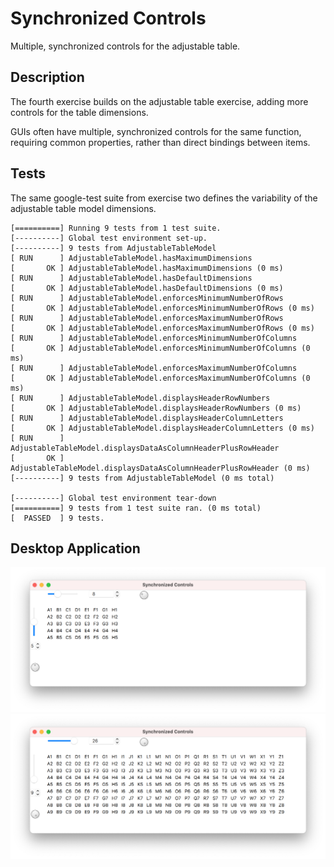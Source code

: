# Synchronized Controls

Multiple, synchronized controls for the adjustable table.


## Description

The fourth exercise builds on the adjustable table exercise, adding more controls for the table dimensions.

GUIs often have multiple, synchronized controls for the same function, requiring common properties, rather than direct bindings between items.


## Tests

The same google-test suite from exercise two defines the variability of the adjustable table model dimensions.

```
[==========] Running 9 tests from 1 test suite.
[----------] Global test environment set-up.
[----------] 9 tests from AdjustableTableModel
[ RUN      ] AdjustableTableModel.hasMaximumDimensions
[       OK ] AdjustableTableModel.hasMaximumDimensions (0 ms)
[ RUN      ] AdjustableTableModel.hasDefaultDimensions
[       OK ] AdjustableTableModel.hasDefaultDimensions (0 ms)
[ RUN      ] AdjustableTableModel.enforcesMinimumNumberOfRows
[       OK ] AdjustableTableModel.enforcesMinimumNumberOfRows (0 ms)
[ RUN      ] AdjustableTableModel.enforcesMaximumNumberOfRows
[       OK ] AdjustableTableModel.enforcesMaximumNumberOfRows (0 ms)
[ RUN      ] AdjustableTableModel.enforcesMinimumNumberOfColumns
[       OK ] AdjustableTableModel.enforcesMinimumNumberOfColumns (0 ms)
[ RUN      ] AdjustableTableModel.enforcesMaximumNumberOfColumns
[       OK ] AdjustableTableModel.enforcesMaximumNumberOfColumns (0 ms)
[ RUN      ] AdjustableTableModel.displaysHeaderRowNumbers
[       OK ] AdjustableTableModel.displaysHeaderRowNumbers (0 ms)
[ RUN      ] AdjustableTableModel.displaysHeaderColumnLetters
[       OK ] AdjustableTableModel.displaysHeaderColumnLetters (0 ms)
[ RUN      ] AdjustableTableModel.displaysDataAsColumnHeaderPlusRowHeader
[       OK ] AdjustableTableModel.displaysDataAsColumnHeaderPlusRowHeader (0 ms)
[----------] 9 tests from AdjustableTableModel (0 ms total)

[----------] Global test environment tear-down
[==========] 9 tests from 1 test suite ran. (0 ms total)
[  PASSED  ] 9 tests.
```


## Desktop Application

![Running on the desktop 1](Desktop1.png)
![Running on the desktop 2](Desktop2.png)

